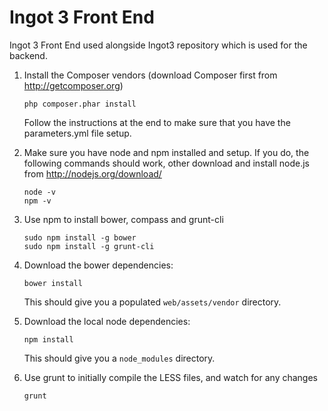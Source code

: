 Ingot 3 Front End
=================

Ingot 3 Front End used alongside Ingot3 repository which is used for the backend.

1. Install the Composer vendors (download Composer first from http://getcomposer.org)

    ```
    php composer.phar install
    ```

    Follow the instructions at the end to make sure that you have the parameters.yml
    file setup.

2. Make sure you have node and npm installed and setup. If you do, the following commands should work, other download and install node.js from http://nodejs.org/download/

    ```
    node -v
    npm -v
    ```

3. Use npm to install bower, compass and grunt-cli

    ```
    sudo npm install -g bower
    sudo npm install -g grunt-cli
    ```

4. Download the bower dependencies:

    ```
    bower install
    ```

    This should give you a populated `web/assets/vendor` directory.

5. Download the local node dependencies:

    ```
    npm install
    ```

    This should give you a `node_modules` directory.

6. Use grunt to initially compile the LESS files, and watch for any changes

    ```
    grunt
    ```



